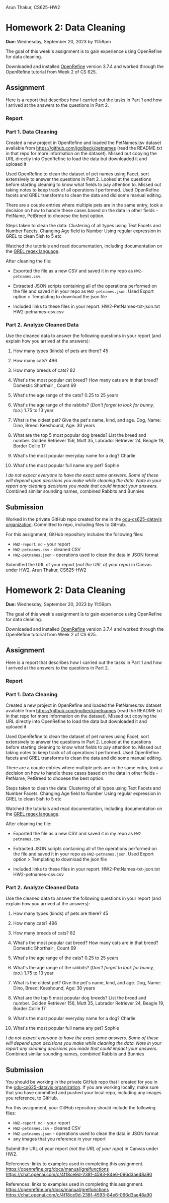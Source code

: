 Arun Thakur, CS625-HW2 
# Homework 2: Data Cleaning

**Due:** Wednesday, September 20, 2023 by 11:59pm  

The goal of this week's assignment is to gain experience using OpenRefine for data cleaning.  

Downloaded and installed [OpenRefine](https://openrefine.org) version 3.7.4 and worked through the OpenRefine tutorial from Week 2 of CS 625.

## Assignment

Here is a report that describes how I carried out the tasks in Part 1 and how I arrived at the answers to the questions in Part 2.

### Report



### Part 1. Data Cleaning

Created a new project in OpenRefine and loaded the PetNames.tsv dataset available from <https://github.com/jgolbeck/petnames> (read the README.txt in that repo for more information on the dataset).  Missed out copying the URL directly into OpenRefine to load the data but downloaded it and uploaed it

Used OpenRefine to clean the dataset of pet names using Facet, sort extensively to answer the questions in Part 2.  Looked at the questions before starting cleaning to know what fields to pay attention to. Missed out taking notes to keep track of all operations I performed. Used OpenRefine facets and GREL transforms to clean the data and did some manual editing.

There are a couple entries where multiple pets are in the same entry, took a decision on how to handle these cases based on the data in other fields - PetName, PetBreed to chooese the best option.



Steps taken to clean the data: 
Clustering of all types using Text Facets and Number Facets.
Changing Age field to Number
Using regular expression in GREL to clean 5ish to 5 etc


Watched the tutorials and read documentation, including documentation on the [GREL regex language](https://openrefine.org/docs/manual/grel).


After cleaning the file:

* Exported the file as a new CSV and saved it in my repo as `HW2-petnames.csv`.
* Extracted JSON scripts containing all of the operations performed on the file and saved it in your repo as `HW2-petnames.json`. Used Export option > Templating to download the json file
  
* Included links to these files in your report.
 HW2-PetNames-txt-json.txt
 HW2-petnames-csv.csv

### Part 2. Analyze Cleaned Data

Use the cleaned data to answer the following questions in your report (and explain how you arrived at the answers):

1. How many types (kinds) of pets are there? 45
 
2. How many cats? 496
3. How many breeds of cats? 82
4. What's the most popular cat breed? How many cats are in that breed? Domestic Shorthair , Count 69
5. What's the age range of the cats? 0.25 to 25 years
6. What's the age range of the rabbits? (*Don't forget to look for bunny, too.*) 1.75 to 13 year
7. What is the oldest pet? Give the pet's name, kind, and age. Dog, Name: Dino, Breed: Keeshound, Age: 30 years
8. What are the top 5 most popular dog breeds? List the breed and number. Golden Retriever 156, Mutt 35, Labrador Retriever 
   24, Beagle 19, Border Collie 17
9. What's the most popular everyday name for a dog? Charlie
10. What's the most popular full name any pet? Sophie

*I do not expect everyone to have the exact same answers. Some of these will depend upon decisions you make while cleaning the data. Note in your report any cleaning decisions you made that could impact your answers.*
Combined similar sounding names, combined Rabbits and Bunnies

## Submission

Worked in the private GitHub repo created for me in the [odu-cs625-datavis organization](https://github.com/odu-cs625-datavis/).  Committed to repo, including files to GitHub. 

For this assignment, GitHub repository includes the following files:

* `HW2-report.md` - your report
* `HW2-petnames.csv` - cleaned CSV
* `HW2-petnames.json` - operations used to clean the data in JSON format
  

Submitted the URL of your report (*not the URL of your repo*) in Canvas under HW2. Arun Thakur, CS625-HW2 
# Homework 2: Data Cleaning

**Due:** Wednesday, September 20, 2023 by 11:59pm  

The goal of this week's assignment is to gain experience using OpenRefine for data cleaning.  

Downloaded and installed [OpenRefine](https://openrefine.org) version 3.7.4 and worked through the OpenRefine tutorial from Week 2 of CS 625.

## Assignment

Here is a report that describes how I carried out the tasks in Part 1 and how I arrived at the answers to the questions in Part 2.

### Report



### Part 1. Data Cleaning

Created a new project in OpenRefine and loaded the PetNames.tsv dataset available from <https://github.com/jgolbeck/petnames> (read the README.txt in that repo for more information on the dataset).  Missed out copying the URL directly into OpenRefine to load the data but downloaded it and uploaed it

Used OpenRefine to clean the dataset of pet names using Facet, sort extensively to answer the questions in Part 2.  Looked at the questions before starting cleaning to know what fields to pay attention to. Missed out taking notes to keep track of all operations I performed. Used OpenRefine facets and GREL transforms to clean the data and did some manual editing.

There are a couple entries where multiple pets are in the same entry, took a decision on how to handle these cases based on the data in other fields - PetName, PetBreed to chooese the best option.



Steps taken to clean the data: 
Clustering of all types using Text Facets and Number Facets.
Changing Age field to Number
Using regular expression in GREL to clean 5ish to 5 etc


Watched the tutorials and read documentation, including documentation on the [GREL regex language](https://openrefine.org/docs/manual/grel).


After cleaning the file:

* Exported the file as a new CSV and saved it in my repo as `HW2-petnames.csv`.
* Extracted JSON scripts containing all of the operations performed on the file and saved it in your repo as `HW2-petnames.json`. Used Export option > Templating to download the json file
  
* Included links to these files in your report.
 HW2-PetNames-txt-json.txt
 HW2-petnames-csv.csv

### Part 2. Analyze Cleaned Data

Use the cleaned data to answer the following questions in your report (and explain how you arrived at the answers):

1. How many types (kinds) of pets are there? 45
 
2. How many cats? 496
3. How many breeds of cats? 82
4. What's the most popular cat breed? How many cats are in that breed? Domestic Shorthair , Count 69
5. What's the age range of the cats? 0.25 to 25 years
6. What's the age range of the rabbits? (*Don't forget to look for bunny, too.*) 1.75 to 13 year
7. What is the oldest pet? Give the pet's name, kind, and age. Dog, Name: Dino, Breed: Keeshound, Age: 30 years
8. What are the top 5 most popular dog breeds? List the breed and number. Golden Retriever 156, Mutt 35, Labrador Retriever 
   24, Beagle 19, Border Collie 17
9. What's the most popular everyday name for a dog? Charlie
10. What's the most popular full name any pet? Sophie

*I do not expect everyone to have the exact same answers. Some of these will depend upon decisions you make while cleaning the data. Note in your report any cleaning decisions you made that could impact your answers.*
Combined similar sounding names, combined Rabbits and Bunnies

## Submission

You should be working in the private GitHub repo that I created for you in the [odu-cs625-datavis organization](https://github.com/odu-cs625-datavis/).  If you are working locally, make sure that you have committed and pushed your local repo, including any images you reference, to GitHub. 

For this assignment, your GitHub repository should include the following files:

* `HW2-report.md` - your report
* `HW2-petnames.csv` - cleaned CSV
* `HW2-petnames.json` - operations used to clean the data in JSON format
*  any images that you reference in your report

Submit the URL of your report (*not the URL of your repo*) in Canvas under HW2. 

References: links to examples used in completing this assignment.
https://openrefine.org/docs/manual/grelfunctions
https://chat.openai.com/c/4f18ce9d-238f-4593-84e6-096d3ae48a90



References: links to examples used in completing this assignment.
https://openrefine.org/docs/manual/grelfunctions
https://chat.openai.com/c/4f18ce9d-238f-4593-84e6-096d3ae48a90


